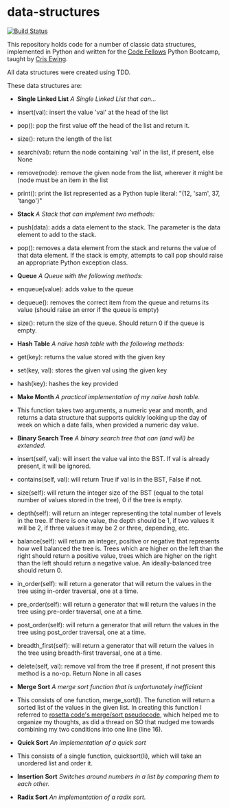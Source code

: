data-structures
===============

[![Build Status](https://travis-ci.org/lhp81/cf-data-structures.png?branch=master)](https://travis-ci.org/lhp81/cf-data-structures)

This repository holds code for a number of classic data structures, implemented in Python and written for the [Code Fellows](http://www.codefellows.org/) Python Bootcamp, taught by [Cris Ewing](https://www.github.com/cewing/).

All data structures were created using TDD.

These data structures are:

* **Single Linked List** _A Single Linked List that can…_
 * insert(val): insert the value 'val' at the head of the list
 * pop(): pop the first value off the head of the list and return it.
 * size(): return the length of the list
 * search(val): return the node containing 'val' in the list, if present, else None
 * remove(node): remove the given node from the list, wherever it might be (node must be an item in the list
 * print(): print the list represented as a Python tuple literal: "(12, 'sam', 37, 'tango')"

* **Stack** _A Stack that can implement two methods:_
 * push(data): adds a data element to the stack. The parameter is the data element to add to the stack.
 * pop(): removes a data element from the stack and returns the value of that data element.  If the stack is empty, attempts to call pop should raise an appropriate Python exception class.

* **Queue** _A Queue with the following methods:_
 * enqueue(value): adds value to the queue
 * dequeue(): removes the correct item from the queue and returns its value (should raise an error if the queue is empty)
 * size(): return the size of the queue.  Should return 0 if the queue is empty.

* **Hash Table** _A naïve hash table with the following methods:_
 * get(key): returns the value stored with the given key
 * set(key, val): stores the given val using the given key
 * hash(key): hashes the key provided

* **Make Month** _A practical implementation of my naïve hash table._

 * This function takes two arguments, a numeric year and month, and returns a data structure that supports quickly looking up the day of week on which a date falls, when provided a numeric day value.

* **Binary Search Tree** _A binary search tree that can (and will) be extended._
 * insert(self, val): will insert the value val into the BST.  If val is already present, it will be ignored.
 * contains(self, val): will return True if val is in the BST, False if not.
 * size(self): will return the integer size of the BST (equal to the total number of values stored in the tree), 0 if the tree is empty.
 * depth(self): will return an integer representing the total number of levels in the tree. If there is one value, the depth should be 1, if two values it will be 2, if three values it may be 2 or three, depending, etc.
 * balance(self): will return an integer, positive or negative that represents how well balanced the tree is. Trees which are higher on the left than the right should return a positive value, trees which are higher on the right than the left should return a negative value.  An ideally-balanced tree should return 0.
 * in_order(self): will return a generator that will return the values in the tree using in-order traversal, one at a time.
 * pre_order(self): will return a generator that will return the values in the tree using pre-order traversal, one at a time.
 * post_order(self): will return a generator that will return the values in the tree using post_order traversal, one at a time.
 * breadth_first(self): will return a generator that will return the values in the tree using breadth-first traversal, one at a time.
 * delete(self, val): remove val from the tree if present, if not present this method is a no-op. Return None in all cases

* **Merge Sort** _A merge sort function that is unfortunately inefficient_
 * This consists of one function, merge_sort(l). The function will return a sorted list of the values in the given list. In creating this function I referred to [rosetta code's merge/sort pseudocode](http://rosettacode.org/wiki/Sorting_algorithms/Merge_sort), which helped me to organize my thoughts, as did a thread on SO that nudged me towards combining my two conditions into one line (line 16).

* **Quick Sort** _An implementation of a quick sort_
 * This consists of a single function, quicksort(li), which will take an unordered list and order it.

* **Insertion Sort** _Switches around numbers in a list by comparing them to each other._

* **Radix Sort** _An implementation of a radix sort._